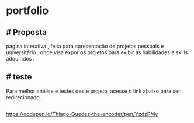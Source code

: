 # portfolio

## # Proposta
página interativa , feita para apresentação de  projetos pessoais e  universitário . onde visa expor  os projetos  para exibir as habilidades e skills adquiridos .

## # teste

Para melhor análise e  testes deste projeto, acesse o link abaixo para ser redirecionado .

##
https://codepen.io/Thiago-Guedes-the-encoder/pen/YzdzPMy
